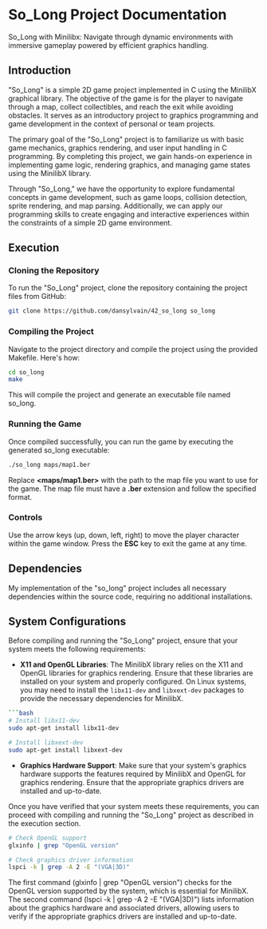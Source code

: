 # So_Long Project Documentation
So_Long with Minilibx: Navigate through dynamic environments with immersive gameplay powered by efficient graphics handling.

## Introduction

"So_Long" is a simple 2D game project implemented in C using the MinilibX graphical library. The objective of the game is for the player to navigate through a map, collect collectibles, and reach the exit while avoiding obstacles. It serves as an introductory project to graphics programming and game development in the context of personal or team projects.

The primary goal of the "So_Long" project is to familiarize us with basic game mechanics, graphics rendering, and user input handling in C programming. By completing this project, we gain hands-on experience in implementing game logic, rendering graphics, and managing game states using the MinilibX library.

Through "So_Long," we have the opportunity to explore fundamental concepts in game development, such as game loops, collision detection, sprite rendering, and map parsing. Additionally, we can apply our programming skills to create engaging and interactive experiences within the constraints of a simple 2D game environment.

## Execution

### Cloning the Repository

To run the "So_Long" project, clone the repository containing the project files from GitHub:

```bash
git clone https://github.com/dansylvain/42_so_long so_long
```

### Compiling the Project

Navigate to the project directory and compile the project using the provided Makefile. Here's how:

```bash
cd so_long
make
```

This will compile the project and generate an executable file named so_long.

### Running the Game
Once compiled successfully, you can run the game by executing the generated so_long executable:
```bash
./so_long maps/map1.ber
```
Replace **<maps/map1.ber>** with the path to the map file you want to use for the game. The map file must have a **.ber** extension and follow the specified format.

### Controls
Use the arrow keys (up, down, left, right) to move the player character within the game window. Press the **ESC** key to exit the game at any time.

## Dependencies

My implementation of the "so_long" project includes all necessary dependencies within the source code, requiring no additional installations.

## System Configurations

Before compiling and running the "So_Long" project, ensure that your system meets the following requirements:

- **X11 and OpenGL Libraries**: The MinilibX library relies on the X11 and OpenGL libraries for graphics rendering. Ensure that these libraries are installed on your system and properly configured. On Linux systems, you may need to install the `libx11-dev` and `libxext-dev` packages to provide the necessary dependencies for MinilibX.

```bash
```bash
# Install libx11-dev
sudo apt-get install libx11-dev

# Install libxext-dev
sudo apt-get install libxext-dev
```

- **Graphics Hardware Support**: Make sure that your system's graphics hardware supports the features required by MinilibX and OpenGL for graphics rendering. Ensure that the appropriate graphics drivers are installed and up-to-date.

Once you have verified that your system meets these requirements, you can proceed with compiling and running the "So_Long" project as described in the execution section.
```bash
# Check OpenGL support
glxinfo | grep "OpenGL version"

# Check graphics driver information
lspci -k | grep -A 2 -E "(VGA|3D)"
```
The first command (glxinfo | grep "OpenGL version") checks for the OpenGL version supported by the system, which is essential for MinilibX. The second command (lspci -k | grep -A 2 -E "(VGA|3D)") lists information about the graphics hardware and associated drivers, allowing users to verify if the appropriate graphics drivers are installed and up-to-date.
